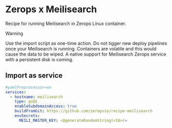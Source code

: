 # Zerops x Meilisearch
Recipe for running Meilisearch in Zerops Linux container.

> [!WARNING]
> Use the import script as one-time action. Do not tigger new deploy pipelines once your Meilisearch is running. Containers are volatile and this would cause the data to be wiped. A native support for Meilisearch Zerops service with a persistent disk is coming.

## Import as service
```yaml
#yamlPreprocessor=on
services:
  - hostname: meilisearch
    type: go@1
    enableSubdomainAccess: true
    buildFromGit: https://github.com/zeropsio/recipe-meilisearch
    envSecrets:
      MEILI_MASTER_KEY: <@generateRandomString(<16>)>
```
